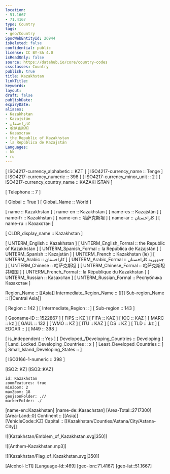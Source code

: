 ```yaml
---
location:
- 51.1667
- 71.4167
type: Country
tags:
- geo/Country
SpocWebEntityId: 26944
isDeleted: false
confidential: public
license: CC BY-SA 4.0
isReadOnly: false
source: https://datahub.io/core/country-codes
cssclasses: Country
publish: true
title: Kazakhstan
linkTitle: 
keywords: 
layout: 
draft: false
publishDate: 
expiryDate: 
aliases:
- Kazakhstan
- Kazajstán
- كازاخستان
- 哈萨克斯坦
- Казахстан
- the Republic of Kazakhstan
- la República de Kazajstán
Languages:
- kk
- ru
---
```



[	ISO4217-currency_alphabetic	 :: KZT ] 
[	ISO4217-currency_name	 :: Tenge ] 
[	ISO4217-currency_numeric	 :: 398 ] 
[	ISO4217-currency_minor_unit	 :: 2 ] 
[	ISO4217-currency_country_name	 :: KAZAKHSTAN ] 

[	Telephone	 :: 7 ] 

[	Global	 :: True ] 
[	Global_Name	 :: World ] 

[	name	 :: Kazakhstan ] 
[	name-en	 :: Kazakhstan ] 
[	name-es	 :: Kazajstán ] 
[	name-fr	 :: Kazakhstan ] 
[	name-cn	 :: 哈萨克斯坦 ] 
[	name-ar	 :: كازاخستان ] 
[	name-ru	 :: Казахстан ] 

[	CLDR_display_name	 :: Kazakhstan ] 

[	UNTERM_English	 :: Kazakhstan ] 
[	UNTERM_English_Formal	 :: the Republic of Kazakhstan ] 
[	UNTERM_Spanish_Formal	 :: la República de Kazajstán ] 
[	UNTERM_Spanish	 :: Kazajstán ] 
[	UNTERM_French	 :: Kazakhstan (le) ] 
[	UNTERM_Arabic	 :: كازاخستان ] 
[	UNTERM_Arabic_Formal	 :: جمهورية كازاخستان ] 
[	UNTERM_Chinese	 :: 哈萨克斯坦 ] 
[	UNTERM_Chinese_Formal	 :: 哈萨克斯坦共和国 ] 
[	UNTERM_French_Formal	 :: la République du Kazakhstan ] 
[	UNTERM_Russian	 :: Казахстан ] 
[	UNTERM_Russian_Formal	 :: Республика Казахстан ] 

Region_Name ::  [[Asia]] 
Intermediate_Region_Name ::  [[]] 
Sub-region_Name ::  [[Central Asia]]  

[	Region	 :: 142 ] 
[	Intermediate_Region	 ::  ] 
[	Sub-region	 :: 143 ] 

[	Geoname-ID	 :: 1522867 ] 
[	FIPS	 :: KZ ] 
[	FIFA	 :: KAZ ] 
[	IOC	 :: KAZ ] 
[	MARC	 :: kz ] 
[	GAUL	 :: 132 ] 
[	WMO	 :: KZ ] 
[	ITU	 :: KAZ ] 
[	DS	 :: KZ ] 
[	TLD	 :: .kz ] 
[	EDGAR	 ::  ] 
[	M49	 :: 398 ] 

[	is_independent	 :: Yes ] 
[	Developed_/Developing_Countries	 :: Developing ] 
[	Land_Locked_Developing_Countries	 :: x ] 
[	Least_Developed_Countries	 ::  ] 
[	Small_Island_Developing_States	 ::  ] 

[	ISO3166-1-numeric	 :: 398 ] 



[ISO2::KZ] 
[ISO3::KAZ] 
```leaflet
id: Kazakhstan
zoomFeatures: true 
minZoom: 2 
maxZoom: 18
geojsonFolder: .//
markerFolder: ./
```

[name-en::Kazakhstan] 
[name-de::Kasachstan] 
[Area-Total::2717300] 
[Area-Land::0] 
Continent :: [[Asia]]  
[VehicleCode::KZ] 
Capital :: [[Kazakhstan/Counties/Astana/City/Astana-City]]  

![[Kazakhstan/Emblem_of_Kazakhstan.svg|350]] 

![[Anthem-Kazakhstan.mp3]] 

![[Kazakhstan/Flag_of_Kazakhstan.svg|350]] 

[Alcohol-l::11] 
[Language-Id::469] 
[geo-lon::71.4167] 
[geo-lat::51.1667] 




